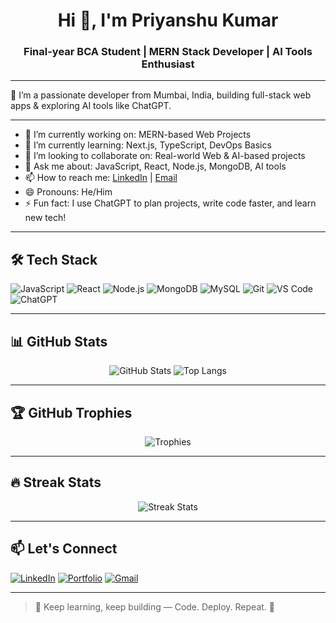 <h1 align="center">Hi 👋, I'm Priyanshu Kumar</h1>
<h3 align="center">Final-year BCA Student | MERN Stack Developer | AI Tools Enthusiast</h3>

---

🌟 I’m a passionate developer from Mumbai, India, building full-stack web apps & exploring AI tools like ChatGPT.

---

- 🔭 I’m currently working on: MERN-based Web Projects  
- 🌱 I’m currently learning: Next.js, TypeScript, DevOps Basics  
- 👯 I’m looking to collaborate on: Real-world Web & AI-based projects  
- 💬 Ask me about: JavaScript, React, Node.js, MongoDB, AI tools  
- 📫 How to reach me: [LinkedIn](https://www.linkedin.com/in/priyanshu-kumar-287a59345/) | [Email](mailto:priyanshujaiswara@email.com)  
- 😄 Pronouns: He/Him  
- ⚡ Fun fact: I use ChatGPT to plan projects, write code faster, and learn new tech!

---

## 🛠️ Tech Stack

![JavaScript](https://img.shields.io/badge/JavaScript-ffffff?style=for-the-badge&logo=javascript&logoColor=%23323330)
![React](https://img.shields.io/badge/React-ffffff?style=for-the-badge&logo=react&logoColor=%2361DAFB)
![Node.js](https://img.shields.io/badge/Node.js-ffffff?style=for-the-badge&logo=node.js&logoColor=%236DA55F)
![MongoDB](https://img.shields.io/badge/MongoDB-ffffff?style=for-the-badge&logo=mongodb&logoColor=%234EA94B)
![MySQL](https://img.shields.io/badge/MySQL-ffffff?style=for-the-badge&logo=mysql&logoColor=%2300f)
![Git](https://img.shields.io/badge/Git-ffffff?style=for-the-badge&logo=git&logoColor=%23F05033)
![VS Code](https://img.shields.io/badge/VS%20Code-ffffff?style=for-the-badge&logo=visual-studio-code&logoColor=%23007ACC)
![ChatGPT](https://img.shields.io/badge/AI%20Tools-ffffff?style=for-the-badge&logo=openai&logoColor=green)

---

## 📊 GitHub Stats

<p align="center">
  <img src="https://github-readme-stats.vercel.app/api?username=Priyanshu-Kummar-Developer&show_icons=true&theme=tokyonight" alt="GitHub Stats" />
  <img src="https://github-readme-stats.vercel.app/api/top-langs/?username=Priyanshu-Kummar-Developer&layout=compact&theme=tokyonight" alt="Top Langs" />
</p>

---

## 🏆 GitHub Trophies

<p align="center">
  <img src="https://github-profile-trophy.vercel.app/?username=Priyanshu-Kummar-Developer&theme=radical&no-bg=true&no-frame=true" alt="Trophies" />
</p>

---

## 🔥 Streak Stats

<p align="center">
  <img src="https://github-readme-streak-stats.herokuapp.com/?user=Priyanshu-Kummar-Developer&theme=tokyonight" alt="Streak Stats" />
</p>

---

## 📫 Let's Connect

[![LinkedIn](https://img.shields.io/badge/LinkedIn-ffffff?style=for-the-badge&logo=linkedin&logoColor=blue)](https://www.linkedin.com/in/priyanshu-kumar-287a59345/)
[![Portfolio](https://img.shields.io/badge/Portfolio-ffffff?style=for-the-badge&logo=Google-Chrome&logoColor=black)](https://your-portfolio.com)
[![Gmail](https://img.shields.io/badge/Gmail-ffffff?style=for-the-badge&logo=gmail&logoColor=D14836)](mailto:priyanshujaiswara@email.com)

---

> 🔁 Keep learning, keep building — Code. Deploy. Repeat. 🚀
